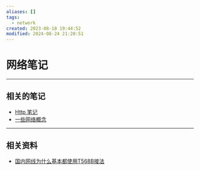 ```yaml
---
aliases: []
tags:
  - network
created: 2023-08-18 19:44:52
modified: 2024-08-24 21:20:51
---
```


# 网络笔记

---

## <span id="network_notes">相关的笔记</span>

* [Http 笔记](Http_Note.md)
* [一些网络概念](../Linux/Linux_Note.md#一些网络概念)

---

## 相关资料

* [国内网线为什么基本都使用T568B接法](https://www.sohu.com/a/297935502_100195755)

